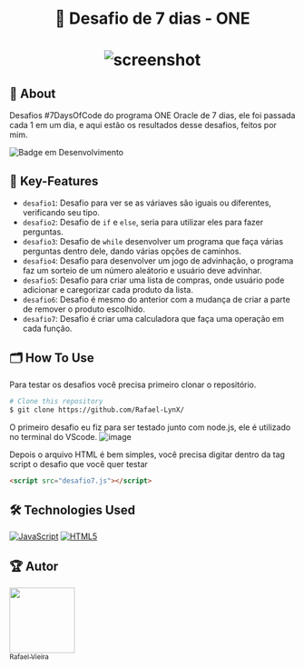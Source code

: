 <h1 align="center"> 
  🚀 Desafio de 7 dias - ONE
</h1>

<h1 align="center"> 

![screenshot](https://github.com/Rafael-LynX/Test/blob/main/7d07a255678962d30d8717dcf5dbd266.gif)

</h1>

## 📖 About
Desafios #7DaysOfCode do programa ONE Oracle de 7 dias, ele foi passada cada 1 em um dia, e aqui estão os resultados desse desafios, feitos por mim.

![Badge em Desenvolvimento](http://img.shields.io/static/v1?label=STATUS&message=DESAFIOS%20FINALIZADOS&color=GREEN&style=for-the-badge)

## 🔑 Key-Features
- `desafio1`: Desafio para ver se as váriaves são iguais ou diferentes, verificando seu tipo.
- `desafio2`: Desafio de `if` e `else`, seria para utilizar eles para fazer perguntas.
- `desafio3`: Desafio de `while` desenvolver um programa que faça várias perguntas dentro dele, dando várias opções de caminhos.
- `desafio4`: Desafio para desenvolver um jogo de advinhação, o programa faz um sorteio de um número aleátorio e usuário deve advinhar.
- `desafio5`: Desafio para criar uma lista de compras, onde usuário pode adicionar e caregorizar cada produto da lista.
- `desafio6`: Desafio é mesmo do anterior com a mudança de criar a parte de remover o produto escolhido.
- `desafio7`: Desafio é criar uma calculadora que faça uma operação em cada função.


## 🗂️ How To Use 
Para testar os desafios você precisa primeiro clonar o repositório.
```bash
# Clone this repository
$ git clone https://github.com/Rafael-LynX/
```
O primeiro desafio eu fiz para ser testado junto com node.js, ele é utilizado no terminal do VScode.
![image](https://github.com/user-attachments/assets/9b2056b3-41b6-415a-8955-3f39a78bf192)

Depois o arquivo HTML é bem simples, você precisa digitar dentro da tag script o desafio que você quer testar
```html
<script src="desafio7.js"></script>
```

## 🛠️ Technologies Used

[![JavaScript](https://img.shields.io/badge/javascript-%23323330.svg?style=for-the-badge&logo=javascript&logoColor=%23F7DF1E)](https://docs.oracle.com/javase/tutorial/index.html)
[![HTML5](https://img.shields.io/badge/html5-%23E34F26.svg?style=for-the-badge&logo=html5&logoColor=white)](https://developer.mozilla.org/pt-BR/docs/Web/HTML)

## 🏆 Autor

[<img loading="lazy" src="https://avatars.githubusercontent.com/u/109623407?s=400&u=19dac11507a1cbd81c5c6ceb1526c24eb6033cce&v=4" width=115><br><sub>Rafael Vieira</sub>](https://github.com/Rafael-LynX) 

